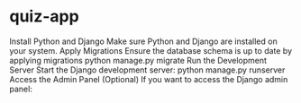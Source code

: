 # quiz-app
 Install Python and Django
Make sure Python and Django are installed on your system.
Apply Migrations
Ensure the database schema is up to date by applying migrations
python manage.py migrate
Run the Development Server
Start the Django development server:
python manage.py runserver
Access the Admin Panel (Optional)
If you want to access the Django admin panel:
